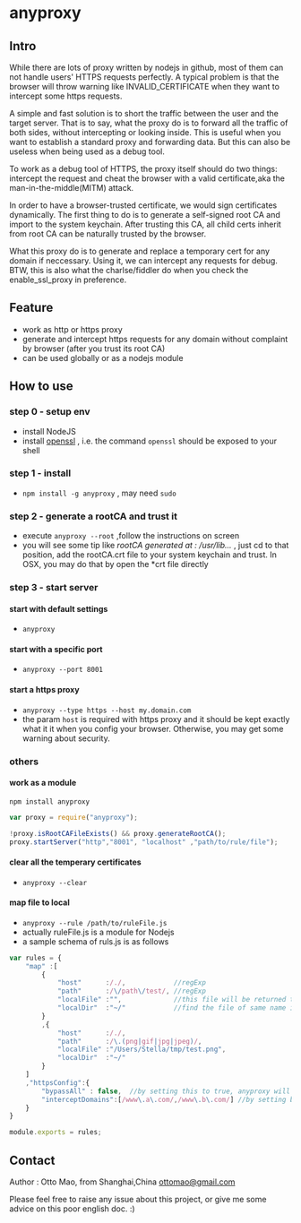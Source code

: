 anyproxy
==========

## Intro
While there are lots of proxy written by nodejs in github, most of them can not handle users' HTTPS requests perfectly. A typical problem is that the browser will throw warning like INVALID_CERTIFICATE when they want to intercept some https requests. 

A simple and fast solution is to short the traffic between the user and the target server. That is to say, what the proxy do is to forward all the traffic of both sides, without intercepting or looking inside. 
This is useful when you want to establish a standard proxy and forwarding data. But this can also be useless when being used as a debug tool.

To work as a debug tool of HTTPS, the proxy itself should do two things: intercept the request and cheat the browser with a valid certificate,aka the man-in-the-middle(MITM) attack.

In order to have a browser-trusted certificate, we would sign certificates dynamically. The first thing to do is to generate a self-signed root CA and import to the system keychain. After trusting this CA, all child certs inherit from root CA can be naturally trusted by the browser. 

What this proxy do is to generate and replace a temporary cert for any domain if neccessary. Using it, we can intercept any requests for debug. BTW, this is also what the charlse/fiddler do when you check the enable_ssl_proxy in preference.

## Feature
* work as http or https proxy
* generate and intercept https requests for any domain without complaint by browser (after you trust its root CA)
* can be used globally or as a nodejs module 

## How to use
### step 0 - setup env

* install NodeJS
* install [openssl](http://wiki.openssl.org/index.php/Compilation_and_Installation) , i.e. the command ``openssl`` should be exposed to your shell

### step 1 - install

* ``npm install -g anyproxy`` , may need ``sudo``


### step 2 - generate a rootCA and trust it
* execute ``anyproxy --root`` ,follow the instructions on screen
* you will see some tip like *rootCA generated at : /usr/lib...* , just cd to that position, add the rootCA.crt file to your system keychain and trust. In OSX, you may do that by open the *crt file directly

### step 3 - start server

#### start with default settings
* ``anyproxy``

#### start with a specific port
* ``anyproxy --port 8001``

#### start a https proxy
* ``anyproxy --type https --host my.domain.com``
* the param ``host`` is required with https proxy and it should be kept exactly what it it when you config your browser. Otherwise, you may get some warning about security.

### others

#### work as a module
```
npm install anyproxy
```

```javascript
var proxy = require("anyproxy");

!proxy.isRootCAFileExists() && proxy.generateRootCA();
proxy.startServer("http","8001", "localhost" ,"path/to/rule/file");

```

#### clear all the temperary certificates
* ``anyproxy --clear``

#### map file to local
* ``anyproxy --rule /path/to/ruleFile.js``
* actually ruleFile.js is a module for Nodejs
* a sample schema of ruls.js is as follows

```javascript
var rules = {
    "map" :[
        {
            "host"      :/./,            //regExp
            "path"      :/\/path\/test/, //regExp
            "localFile" :"",             //this file will be returned to user when host and path pattern both meets the request
            "localDir"  :"~/"            //find the file of same name in localdir. anyproxy will not read localDir settings unless localFile is falsy
        }
        ,{
            "host"      :/./,
            "path"      :/\.(png|gif|jpg|jpeg)/,
            "localFile" :"/Users/Stella/tmp/test.png",
            "localDir"  :"~/"
        }
    ]
    ,"httpsConfig":{
        "bypassAll" : false,  //by setting this to true, anyproxy will not intercept any https request
        "interceptDomains":[/www\.a\.com/,/www\.b\.com/] //by setting bypassAll:false, requests towards these domains will be intercepted, and try to meet the map rules above
    }
}

module.exports = rules;

```

## Contact
Author : Otto Mao, from Shanghai,China
ottomao@gmail.com

Please feel free to raise any issue about this project, or give me some advice on this poor english doc. :)
